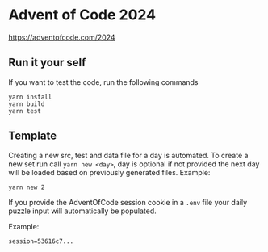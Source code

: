 # Advent of Code 2024

https://adventofcode.com/2024

## Run it your self

If you want to test the code, run the following commands

```
yarn install
yarn build
yarn test
```

## Template

Creating a new src, test and data file for a day is automated. To create a new set run call `yarn new <day>`, day is optional if not provided the next day will be loaded based on previously generated files. Example:

```
yarn new 2
```

If you provide the AdventOfCode session cookie in a `.env` file your daily puzzle input will automatically be populated.

Example:

```
session=53616c7...
```

